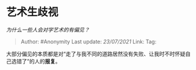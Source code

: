 # 艺术生歧视
*为什么一些人会对学艺术的有偏见？*

> Author: #Anonymity
> Last update: *23/07/2021*
> Link:
> Tag:

大部分偏见的本质都是对“走了与我不同的道路居然没有失败、让我时不时怀疑自己选错了”的人的**报复**。
